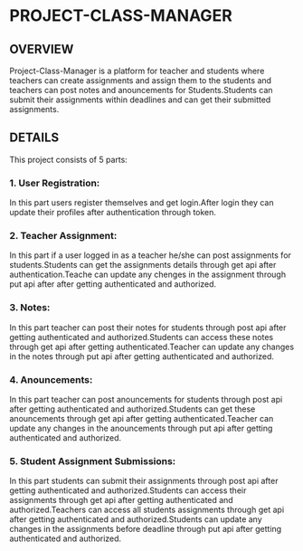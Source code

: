 # PROJECT-CLASS-MANAGER

## OVERVIEW
Project-Class-Manager is a platform for teacher and students where teachers can create assignments and assign them to the students and teachers can post notes and anouncements for Students.Students can submit their assignments within deadlines and can get their submitted assignments.

## DETAILS
This project consists of 5 parts:

### 1. User Registration:
In this part users register themselves and get login.After login they can update their profiles after authentication through token.

### 2. Teacher Assignment:
In this part if a user logged in as a teacher he/she can post assignments for students.Students can get the assignments details through get api after authentication.Teache can update any chenges in the assignment through put api after after getting authenticated and authorized.

### 3. Notes:
In this part teacher can post their notes for students through post api after getting authenticated and authorized.Students can access these notes through get api after getting authenticated.Teacher can update any changes in the notes through put api after getting authenticated and authorized.

### 4. Anouncements:
In this part teacher can post anouncements for students through post api after getting authenticated and authorized.Students can get these anouncements through get api after getting authenticated.Teacher can update any changes in the anouncements through put api after getting authenticated and authorized.

### 5. Student Assignment Submissions:
In this part students can submit their assignments through post api after getting authenticated and authorized.Students can access their assignments through get api after getting authenticated and authorized.Teachers can access all students assignments through get api after getting authenticated and authorized.Students can update any changes in the assignments before deadline through put api after getting authenticated and authorized.
